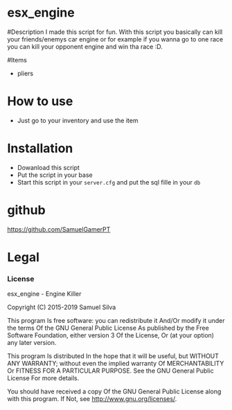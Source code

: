 # esx_engine

#Description
I made this script for fun. With this script you basically can kill your friends/enemys car engine or for example if you wanna go to one race you can kill your opponent engine and win tha race :D.

#Items
- pliers

# How to use
- Just go to your inventory and use the item

# Installation
- Dowanload this script
- Put the script in your base
- Start this script in your `server.cfg` and put the sql fille in your `db`

# github
https://github.com/SamuelGamerPT

# Legal
### License
esx_engine - Engine Killer

Copyright (C) 2015-2019 Samuel Silva

This program Is free software: you can redistribute it And/Or modify it under the terms Of the GNU General Public License As published by the Free Software Foundation, either version 3 Of the License, Or (at your option) any later version.

This program Is distributed In the hope that it will be useful, but WITHOUT ANY WARRANTY; without even the implied warranty Of MERCHANTABILITY Or FITNESS FOR A PARTICULAR PURPOSE. See the GNU General Public License For more details.

You should have received a copy Of the GNU General Public License along with this program. If Not, see http://www.gnu.org/licenses/.
